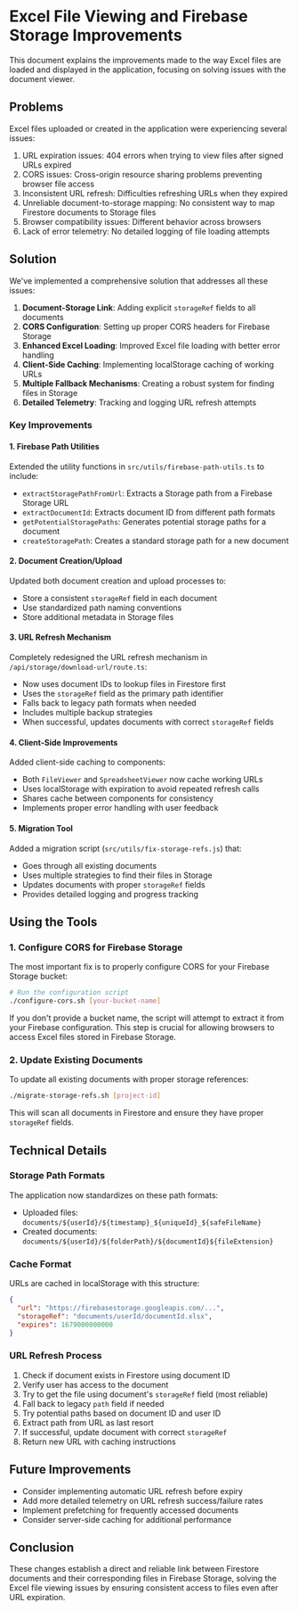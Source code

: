 # Excel File Viewing and Firebase Storage Improvements

This document explains the improvements made to the way Excel files are loaded and displayed in the application, focusing on solving issues with the document viewer.

## Problems

Excel files uploaded or created in the application were experiencing several issues:

1. URL expiration issues: 404 errors when trying to view files after signed URLs expired
2. CORS issues: Cross-origin resource sharing problems preventing browser file access
3. Inconsistent URL refresh: Difficulties refreshing URLs when they expired
4. Unreliable document-to-storage mapping: No consistent way to map Firestore documents to Storage files
5. Browser compatibility issues: Different behavior across browsers
6. Lack of error telemetry: No detailed logging of file loading attempts

## Solution

We've implemented a comprehensive solution that addresses all these issues:

1. **Document-Storage Link**: Adding explicit `storageRef` fields to all documents
2. **CORS Configuration**: Setting up proper CORS headers for Firebase Storage
3. **Enhanced Excel Loading**: Improved Excel file loading with better error handling
4. **Client-Side Caching**: Implementing localStorage caching of working URLs
5. **Multiple Fallback Mechanisms**: Creating a robust system for finding files in Storage
6. **Detailed Telemetry**: Tracking and logging URL refresh attempts

### Key Improvements

#### 1. Firebase Path Utilities

Extended the utility functions in `src/utils/firebase-path-utils.ts` to include:

- `extractStoragePathFromUrl`: Extracts a Storage path from a Firebase Storage URL
- `extractDocumentId`: Extracts document ID from different path formats
- `getPotentialStoragePaths`: Generates potential storage paths for a document
- `createStoragePath`: Creates a standard storage path for a new document

#### 2. Document Creation/Upload

Updated both document creation and upload processes to:

- Store a consistent `storageRef` field in each document
- Use standardized path naming conventions
- Store additional metadata in Storage files

#### 3. URL Refresh Mechanism

Completely redesigned the URL refresh mechanism in `/api/storage/download-url/route.ts`:

- Now uses document IDs to lookup files in Firestore first
- Uses the `storageRef` field as the primary path identifier
- Falls back to legacy path formats when needed
- Includes multiple backup strategies
- When successful, updates documents with correct `storageRef` fields

#### 4. Client-Side Improvements

Added client-side caching to components:

- Both `FileViewer` and `SpreadsheetViewer` now cache working URLs
- Uses localStorage with expiration to avoid repeated refresh calls
- Shares cache between components for consistency
- Implements proper error handling with user feedback

#### 5. Migration Tool

Added a migration script (`src/utils/fix-storage-refs.js`) that:

- Goes through all existing documents
- Uses multiple strategies to find their files in Storage
- Updates documents with proper `storageRef` fields
- Provides detailed logging and progress tracking

## Using the Tools

### 1. Configure CORS for Firebase Storage

The most important fix is to properly configure CORS for your Firebase Storage bucket:

```bash
# Run the configuration script
./configure-cors.sh [your-bucket-name]
```

If you don't provide a bucket name, the script will attempt to extract it from your Firebase configuration. This step is crucial for allowing browsers to access Excel files stored in Firebase Storage.

### 2. Update Existing Documents

To update all existing documents with proper storage references:

```bash
./migrate-storage-refs.sh [project-id]
```

This will scan all documents in Firestore and ensure they have proper `storageRef` fields.

## Technical Details

### Storage Path Formats

The application now standardizes on these path formats:

- Uploaded files: `documents/${userId}/${timestamp}_${uniqueId}_${safeFileName}`
- Created documents: `documents/${userId}/${folderPath}/${documentId}${fileExtension}`

### Cache Format

URLs are cached in localStorage with this structure:

```json
{
  "url": "https://firebasestorage.googleapis.com/...",
  "storageRef": "documents/userId/documentId.xlsx",
  "expires": 1679000000000
}
```

### URL Refresh Process

1. Check if document exists in Firestore using document ID
2. Verify user has access to the document
3. Try to get the file using document's `storageRef` field (most reliable)
4. Fall back to legacy `path` field if needed
5. Try potential paths based on document ID and user ID
6. Extract path from URL as last resort
7. If successful, update document with correct `storageRef`
8. Return new URL with caching instructions

## Future Improvements

- Consider implementing automatic URL refresh before expiry
- Add more detailed telemetry on URL refresh success/failure rates
- Implement prefetching for frequently accessed documents
- Consider server-side caching for additional performance

## Conclusion

These changes establish a direct and reliable link between Firestore documents and their corresponding files in Firebase Storage, solving the Excel file viewing issues by ensuring consistent access to files even after URL expiration.